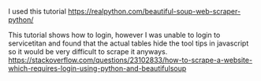 I used this tutorial
https://realpython.com/beautiful-soup-web-scraper-python/

This tutorial shows how to login, however I was unable to login to servicetitan and found that
the actual tables hide the tool tips in javascript so it would be very difficult to scrape it anyways.
https://stackoverflow.com/questions/23102833/how-to-scrape-a-website-which-requires-login-using-python-and-beautifulsoup